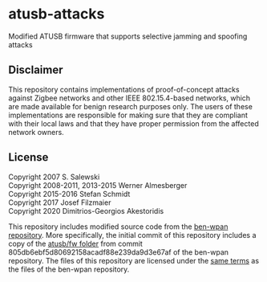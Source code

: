 # atusb-attacks

Modified ATUSB firmware that supports selective jamming and spoofing attacks


## Disclaimer

This repository contains implementations of proof-of-concept attacks against Zigbee networks and other IEEE 802.15.4-based networks, which are made available for benign research purposes only.
The users of these implementations are responsible for making sure that they are compliant with their local laws and that they have proper permission from the affected network owners.


## License

Copyright 2007 S. Salewski\
Copyright 2008-2011, 2013-2015 Werner Almesberger\
Copyright 2015-2016 Stefan Schmidt\
Copyright 2017 Josef Filzmaier\
Copyright 2020 Dimitrios-Georgios Akestoridis

This repository includes modified source code from the [ben-wpan repository](http://projects.qi-hardware.com/index.php/p/ben-wpan/).
More specifically, the initial commit of this repository includes a copy of the [atusb/fw folder](http://projects.qi-hardware.com/index.php/p/ben-wpan/source/tree/805db6ebf5d80692158acadf88e239da9d3e67af/atusb/fw) from commit 805db6ebf5d80692158acadf88e239da9d3e67af of the ben-wpan repository.
The files of this repository are licensed under the [same terms](http://projects.qi-hardware.com/index.php/p/ben-wpan/source/tree/805db6ebf5d80692158acadf88e239da9d3e67af/COPYING) as the files of the ben-wpan repository.
